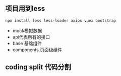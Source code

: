 ## 项目用到less

```
npm install less less-loader axios vuex bootstrap
```

- mock模拟数据
- api代表所有的接口
- base 基础组件
- components 页面级组件

## coding split 代码分割